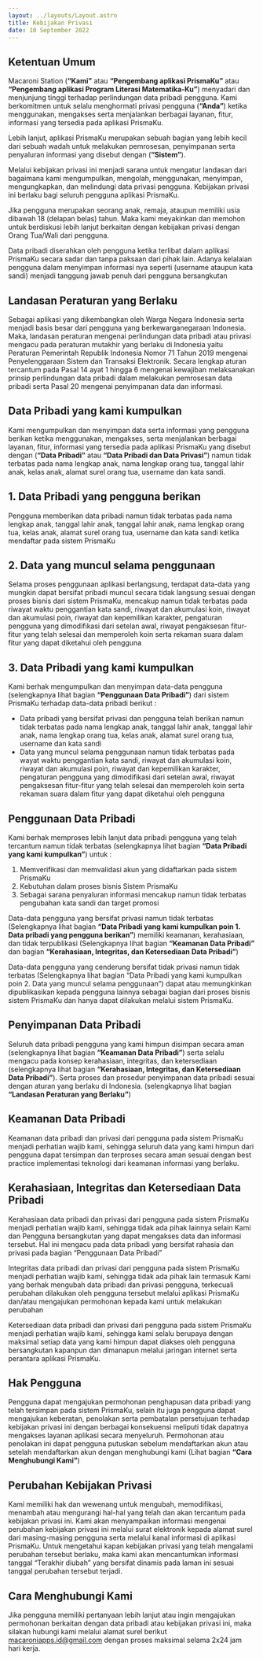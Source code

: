```yaml
---
layout: ../layouts/Layout.astro
title: Kebijakan Privasi
date: 10 September 2022
---
```


## Ketentuan Umum
Macaroni Station (**“Kami”** atau **“Pengembang aplikasi PrismaKu”** atau **“Pengembang aplikasi Program Literasi Matematika-Ku”**) menyadari dan menjunjung tinggi terhadap perlindungan data pribadi pengguna. Kami berkomitmen untuk selalu menghormati privasi pengguna (**“Anda”**) ketika menggunakan, mengakses serta menjalankan berbagai layanan, fitur, informasi yang tersedia pada aplikasi PrismaKu.

Lebih lanjut, aplikasi PrismaKu merupakan sebuah bagian yang lebih kecil dari sebuah wadah untuk melakukan pemrosesan, penyimpanan serta penyaluran informasi yang disebut dengan (**“Sistem”**).

Melalui kebijakan privasi ini menjadi sarana untuk mengatur landasan dari bagaimana kami mengumpulkan, mengolah, menggunakan, menyimpan, mengungkapkan, dan melindungi data privasi pengguna. Kebijakan privasi ini berlaku bagi seluruh pengguna aplikasi PrismaKu.

Jika pengguna merupakan seorang anak, remaja, ataupun memiliki usia dibawah 18 (delapan belas) tahun. Maka kami meyakinkan dan memohon untuk berdiskusi lebih lanjut berkaitan dengan kebijakan privasi dengan Orang Tua/Wali dari pengguna.

Data pribadi diserahkan oleh pengguna ketika terlibat dalam aplikasi PrismaKu secara sadar dan tanpa paksaan dari pihak lain. Adanya kelalaian pengguna dalam menyimpan informasi nya seperti (username ataupun kata sandi) menjadi tanggung jawab penuh dari pengguna bersangkutan

## Landasan Peraturan yang Berlaku
Sebagai aplikasi yang dikembangkan oleh Warga Negara Indonesia serta menjadi basis besar dari pengguna yang berkewarganegaraan Indonesia. Maka, landasan peraturan mengenai perlindungan data pribadi atau privasi mengacu pada peraturan mutakhir yang berlaku di Indonesia yaitu Peraturan Pemerintah Republik Indonesia Nomor 71 Tahun 2019 mengenai Penyelenggaraan Sistem dan Transaksi Elektronik. Secara lengkap aturan tercantum pada Pasal 14 ayat 1 hingga 6 mengenai kewajiban melaksanakan prinsip perlindungan data pribadi dalam melakukan pemrosesan data pribadi serta Pasal 20 mengenai penyimpanan data dan informasi.

## Data Pribadi yang kami kumpulkan
Kami mengumpulkan dan menyimpan data serta informasi yang pengguna berikan ketika menggunakan, mengakses, serta menjalankan berbagai layanan, fitur, informasi yang tersedia pada aplikasi PrismaKu yang disebut dengan (**“Data Pribadi”** atau **“Data Pribadi dan Data Privasi”**) namun tidak terbatas pada nama lengkap anak, nama lengkap orang tua, tanggal lahir anak, kelas anak, alamat surel orang tua, username dan kata sandi.
## 1. Data Pribadi yang pengguna berikan
Pengguna memberikan data pribadi namun tidak terbatas pada nama lengkap anak, tanggal lahir anak, tanggal lahir anak, nama lengkap orang tua, kelas anak, alamat surel orang tua, username dan kata sandi ketika mendaftar pada sistem PrismaKu
## 2. Data yang muncul selama penggunaan
Selama proses penggunaan aplikasi berlangsung, terdapat data-data yang mungkin dapat bersifat pribadi muncul secara tidak langsung sesuai dengan proses bisnis dari sistem PrismaKu, mencakup namun tidak terbatas pada riwayat waktu penggantian kata sandi, riwayat dan akumulasi koin, riwayat dan akumulasi poin, riwayat dan kepemilikan karakter, pengaturan pengguna yang dimodifikasi dari setelan awal, riwayat pengaksesan fitur-fitur yang telah selesai dan memperoleh koin serta rekaman suara dalam fitur yang dapat diketahui oleh pengguna
## 3. Data Pribadi yang kami kumpulkan
Kami berhak mengumpulkan dan menyimpan data-data pengguna (selengkapnya lihat bagian **“Penggunaan Data Pribadi”**) dari sistem PrismaKu terhadap data-data pribadi berikut :
- Data pribadi yang bersifat privasi dan pengguna telah berikan namun tidak terbatas pada nama lengkap anak, tanggal lahir anak, tanggal lahir anak, nama lengkap orang tua, kelas anak, alamat surel orang tua, username dan kata sandi
- Data yang muncul selama penggunaan namun tidak terbatas pada wayat waktu penggantian kata sandi, riwayat dan akumulasi koin, riwayat dan akumulasi poin, riwayat dan kepemilikan karakter, pengaturan pengguna yang dimodifikasi dari setelan awal, riwayat pengaksesan fitur-fitur yang telah selesai dan memperoleh koin  serta rekaman suara dalam fitur yang dapat diketahui oleh pengguna

## Penggunaan Data Pribadi
Kami berhak memproses lebih lanjut data pribadi pengguna yang telah tercantum namun tidak terbatas (selengkapnya lihat bagian **“Data Pribadi yang kami kumpulkan”**) untuk :
1. Memverifikasi dan memvalidasi akun yang didaftarkan pada sistem PrismaKu
2. Kebutuhan dalam proses bisnis Sistem PrismaKu
3. Sebagai sarana penyaluran informasi mencakup namun tidak terbatas pengubahan kata sandi dan target promosi

Data-data pengguna yang bersifat privasi namun tidak terbatas (Selengkapnya lihat bagian **“Data Pribadi yang kami kumpulkan poin 1. Data pribadi yang pengguna berikan”**) memiliki keamanan, kerahasiaan, dan tidak terpublikasi (Selengkapnya lihat bagian **“Keamanan Data Pribadi”** dan bagian **“Kerahasiaan, Integritas, dan Ketersediaan Data Pribadi”**)

Data-data pengguna yang cenderung bersifat tidak privasi namun tidak terbatas (Selengkapnya lihat bagian “Data Pribadi yang kami kumpulkan poin 2. Data yang muncul selama penggunaan”) dapat atau memungkinkan dipublikasikan kepada pengguna lainnya sebagai bagian dari proses bisnis sistem PrismaKu dan hanya dapat dilakukan melalui sistem PrismaKu.

## Penyimpanan Data Pribadi
Seluruh data pribadi pengguna yang kami himpun disimpan secara aman (selengkapnya lihat bagian **“Keamanan Data Pribadi”**) serta selalu mengacu pada konsep kerahasiaan, integritas, dan ketersediaan (selengkapnya lihat bagian **“Kerahasiaan, Integritas, dan Ketersediaan Data Pribadi”**). Serta proses dan prosedur penyimpanan data pribadi sesuai dengan aturan yang berlaku di Indonesia. (selengkapnya lihat bagian **“Landasan Peraturan yang Berlaku”**)

## Keamanan Data Pribadi
Keamanan data pribadi dan privasi dari pengguna pada sistem PrismaKu menjadi perhatian wajib kami, sehingga seluruh data yang kami himpun dari pengguna dapat tersimpan dan terproses secara aman sesuai dengan best practice implementasi teknologi dari keamanan informasi yang berlaku.

## Kerahasiaan, Integritas dan Ketersediaan Data Pribadi
Kerahasiaan data pribadi dan privasi dari pengguna pada sistem PrismaKu menjadi perhatian wajib kami, sehingga tidak ada pihak lainnya selain Kami dan Pengguna bersangkutan yang dapat mengakses data dan informasi tersebut. Hal ini mengacu pada data pribadi yang bersifat rahasia dan privasi pada bagian “Penggunaan Data Pribadi”

Integritas data pribadi dan privasi dari pengguna pada sistem PrismaKu menjadi perhatian wajib kami, sehingga tidak ada pihak lain termasuk Kami yang berhak mengubah data pribadi dan privasi pengguna, terkecuali perubahan dilakukan oleh pengguna tersebut melalui aplikasi PrismaKu dan/atau mengajukan permohonan kepada kami untuk melakukan perubahan

Ketersediaan data pribadi dan privasi dari pengguna pada sistem PrismaKu menjadi perhatian wajib kami, sehingga kami selalu berupaya dengan maksimal setiap data yang kami himpun dapat diakses oleh pengguna bersangkutan kapanpun dan dimanapun melalui jaringan internet serta perantara aplikasi PrismaKu.

## Hak Pengguna
Pengguna dapat mengajukan permohonan penghapusan data pribadi yang telah tersimpan pada sistem PrismaKu, selain itu juga pengguna dapat mengajukan keberatan, penolakan serta pembatalan persetujuan terhadap kebijakan privasi ini dengan berbagai konsekuensi meliputi tidak dapatnya mengakses layanan aplikasi secara menyeluruh. Permohonan atau penolakan ini dapat pengguna putuskan sebelum mendaftarkan akun atau setelah mendaftarkan akun dengan menghubungi kami (Lihat bagian **“Cara Menghubungi Kami”**)

## Perubahan Kebijakan Privasi
Kami memiliki hak dan wewenang untuk mengubah, memodifikasi, menambah atau mengurangi hal-hal yang telah dan akan tercantum pada kebijakan privasi ini. Kami akan menyampaikan informasi mengenai perubahan kebijakan privasi ini melalui surat elektronik kepada alamat surel dari masing-masing pengguna serta melalui kanal informasi di aplikasi PrismaKu. Untuk mengetahui kapan kebijakan privasi yang telah mengalami perubahan tersebut berlaku, maka kami akan mencantumkan informasi tanggal “Terakhir diubah” yang bersifat dinamis pada laman ini sesuai tanggal perubahan tersebut terjadi.

## Cara Menghubungi Kami
Jika pengguna memiliki pertanyaan lebih lanjut atau ingin mengajukan permohonan berkaitan dengan data pribadi atau kebijakan privasi ini, maka silakan hubungi kami melalui alamat surel berikut [macaroniapps.id@gmail.com](mailto:macaroniapps.id@gmail.com) dengan proses maksimal selama 2x24 jam hari kerja.

